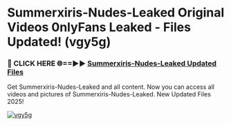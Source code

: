 # Summerxiris-Nudes-Leaked Original Videos 0nlyFans Leaked - Files Updated! (vgy5g)

<h3>🔴 CLICK HERE 🌐==►► <a href="https://tinyurl.com/4mcuefdz" rel="nofollow">Summerxiris-Nudes-Leaked Updated Files</a></h3>

Get Summerxiris-Nudes-Leaked and all content. Now you can access all videos and pictures of Summerxiris-Nudes-Leaked. New Updated Files 2025!

[![vgy5g](https://i.imgur.com/StAQSOY.gif)](https://tinyurl.com/4mcuefdz)
